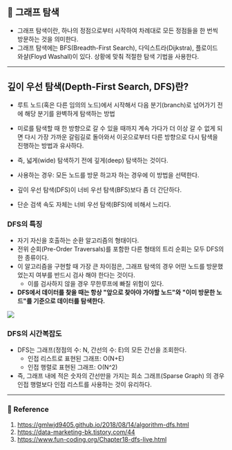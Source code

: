 ## 🌈 그래프 탐색
- 그래프 탐색이란, 하나의 정점으로부터 시작하여 차례대로 모든 정점들을 한 번씩 방문하는 것을 의미한다.
- 그래프 탐색에는 BFS(Breadth-First Search), 다익스트라(Dijkstra), 플로이드 와샬(Floyd Washall)이 있다. 상황에 맞춰 적절한 탐색 기법을 사용한다.
---

## 깊이 우선 탐색(Depth-First Search, DFS)란?
- 루트 노드(혹은 다른 임의의 노드)에서 시작해서 다음 분기(branch)로 넘어가기 전에 해당 분기를 완벽하게 탐색하는 방법

- 미로를 탐색할 때 한 방향으로 갈 수 있을 때까지 계속 가다가 더 이상 갈 수 없게 되면 다시 가장 가까운 갈림길로 돌아와서 이곳으로부터 다른 방향으로 다시 탐색을 진행하는 방법과 유사하다.
- 즉, 넓게(wide) 탐색하기 전에 깊게(deep) 탐색하는 것이다.
- 사용하는 경우: 모든 노드를 방문 하고자 하는 경우에 이 방법을 선택한다.
- 깊이 우선 탐색(DFS)이 너비 우선 탐색(BFS)보다 좀 더 간단하다.
- 단순 검색 속도 자체는 너비 우선 탐색(BFS)에 비해서 느리다.

### DFS의 특징
- 자기 자신을 호출하는 순환 알고리즘의 형태이다.
- 전위 순회(Pre-Order Traversals)를 포함한 다른 형태의 트리 순회는 모두 DFS의 한 종류이다.
- 이 알고리즘을 구현할 때 가장 큰 차이점은, 그래프 탐색의 경우 어떤 노드를 방문했었는지 여부를 반드시 검사 해야 한다는 것이다.
  - 이를 검사하지 않을 경우 무한루프에 빠질 위험이 있다.
- **DFS에서 데이터를 찾을 때는 항상 "앞으로 찾아야 가야할 노드"와 "이미 방문한 노드"를 기준으로 데이터를 탐색한다.**

![](https://images.velog.io/images/lck0827/post/82cd9c85-46aa-43ce-9c6e-f9c50f070d13/image.png)

### DFS의 시간복잡도
- DFS는 그래프(정점의 수: N, 간선의 수: E)의 모든 간선을 조회한다.
  - 인접 리스트로 표현된 그래프: O(N+E)
  - 인접 행렬로 표현된 그래프: O(N^2)
- 즉, 그래프 내에 적은 숫자의 간선만을 가지는 희소 그래프(Sparse Graph) 의 경우 인접 행렬보다 인접 리스트를 사용하는 것이 유리하다.

---

### 📝 Reference
1. https://gmlwjd9405.github.io/2018/08/14/algorithm-dfs.html
2. https://data-marketing-bk.tistory.com/44
3. https://www.fun-coding.org/Chapter18-dfs-live.html